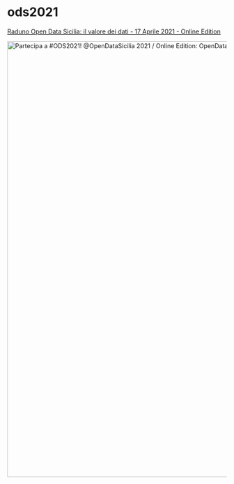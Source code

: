 # ods2021
[Raduno Open Data Sicilia: il valore dei dati - 17 Aprile 2021 - Online Edition](https://ods2021.opendatasicilia.it/ "Raduno Open Data Sicilia: il valore dei dati ")

<a href="https://ods2021.opendatasicilia.it/"><img width="1000" src="https://ods2021.opendatasicilia.it/assets/img/ods2021-social_tw.jpg" Title="Partecipa a #ODS2021! @OpenDataSicilia 2021 / Online Edition: OpenData, Competenze Digitali, Trasparenza, Partecipazione" /></a>
